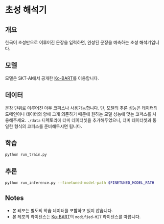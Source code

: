 # 초성 해석기
## 개요
한국어 초성만으로 이루어진 문장을 입력하면, 완성된 문장을 예측하는 초성 해석기입니다.

## 모델
모델은 SKT-AI에서 공개한 [Ko-BART](https://github.com/SKT-AI/KoBART)를 이용합니다.
## 데이터
문장 단위로 이루어진 아무 코퍼스나 사용가능합니다. 단, 모델의 추론 성능은 데이터의 도메인이나 데이터의 양에 크게 의존하기 때문에 원하는 모델 성능에 맞는 코퍼스를 사용해주세요.
`./data` 디렉토리에 더미 데이터셋을 추가해두었으니, 더미 데이터셋과 동일한 형식의 코퍼스를 준비해두시면 됩니다.
## 학습

```sh
python run_train.py
```

## 추론
```sh
python run_inference.py --finetuned-model-path $FINETUNED_MODEL_PATH
```

## Notes
- 본 레포는 별도의 학습 데이터를 포함하고 있지 않습니다.
- 본 레포의 라이센스는 [Ko-BART](https://github.com/SKT-AI/KoBART)의 `modified-MIT` 라이센스를 따릅니다.
